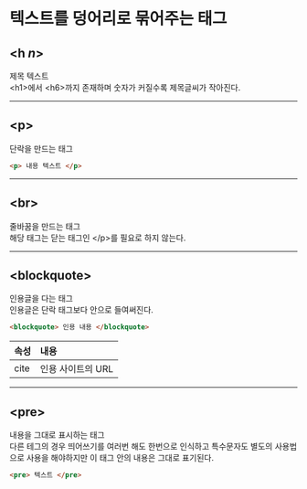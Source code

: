 # 텍스트를 덩어리로 묶어주는 태그

## **&#60;h _n_&#62;**

제목 텍스트  
&#60;h1&#62;에서 &#60;h6&#62;까지 존재하며 숫자가 커질수록 제목글씨가 작아진다.

---

## **&#60;p&#62;**

단락을 만드는 태그  

```HTML
<p> 내용 텍스트 </p>
```

---

## **&#60;br&#62;**

줄바꿈을 만드는 태그  
해당 태그는 닫는 태그인 &#60;/p&#62;를 필요로 하지 않는다.

---

## **&#60;blockquote&#62;**

인용글을 다는 태그  
인용글은 단락 태그보다 안으로 들여써진다.

```HTML
<blockquote> 인용 내용 </blockquote>
```

|속성|내용|
|---|:---|
|cite|인용 사이트의 URL|

---

## **&#60;pre&#62;**

내용을 그대로 표시하는 태그  
다른 테그의 경우 띄어쓰기를 여러번 해도 한번으로 인식하고 특수문자도 별도의 사용법으로 사용을 해야하지만 이 태그 안의 내용은 그대로 표기된다.

```HTML
<pre> 텍스트 </pre>
```